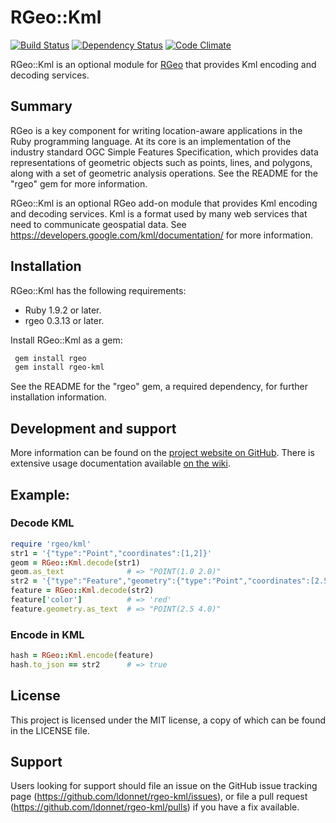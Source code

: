 # RGeo::Kml

[![Build Status](https://travis-ci.org/ldonnet/rgeo-kml.png)](http://travis-ci.org/ldonnet/rgeo-kml?branch=master) [![Dependency Status](https://gemnasium.com/ldonnet/rgeo-kml.png)](https://gemnasium.com/ldonnet/rgeo-kml) [![Code Climate](https://codeclimate.com/github/ldonnet/rgeo-kml.png)](https://codeclimate.com/github/ldonnet/rgeo-kml)

RGeo::Kml is an optional module for [RGeo](https://github.com/rgeo/rgeo)
that provides Kml encoding and decoding services.

Summary
------------

RGeo is a key component for writing location-aware applications in the
Ruby programming language. At its core is an implementation of the
industry standard OGC Simple Features Specification, which provides data
representations of geometric objects such as points, lines, and polygons,
along with a set of geometric analysis operations. See the README for the
"rgeo" gem for more information.

RGeo::Kml is an optional RGeo add-on module that provides Kml
encoding and decoding services. Kml is a format
used by many web services that need to communicate geospatial data. See
https://developers.google.com/kml/documentation/ for more information.

Installation
-------------
RGeo::Kml has the following requirements:

* Ruby 1.9.2 or later.
* rgeo 0.3.13 or later.

Install RGeo::Kml as a gem:

```sh
 gem install rgeo
 gem install rgeo-kml
 ```
 
See the README for the "rgeo" gem, a required dependency, for further
installation information.

Development and support
-----------------------

More information can be found on the [project website on GitHub](http://github.com/ldonnet/rgeo-kml). 
There is extensive usage documentation available [on the wiki](https://github.com/ldonnet/rgeo-kml/wiki).

Example:
--------

### Decode KML

```ruby
require 'rgeo/kml'
str1 = '{"type":"Point","coordinates":[1,2]}'
geom = RGeo::Kml.decode(str1)
geom.as_text              # => "POINT(1.0 2.0)"
str2 = '{"type":"Feature","geometry":{"type":"Point","coordinates":[2.5,4.0]},"properties":{"color":"red"}}'
feature = RGeo::Kml.decode(str2)
feature['color']          # => 'red'
feature.geometry.as_text  # => "POINT(2.5 4.0)"
```

### Encode in KML

```ruby
hash = RGeo::Kml.encode(feature)
hash.to_json == str2      # => true
```

License
-------
 
This project is licensed under the MIT license, a copy of which can be found in the LICENSE file.

Support
-------
 
Users looking for support should file an issue on the GitHub issue tracking page (https://github.com/ldonnet/rgeo-kml/issues), or file a pull request (https://github.com/ldonnet/rgeo-kml/pulls) if you have a fix available.
